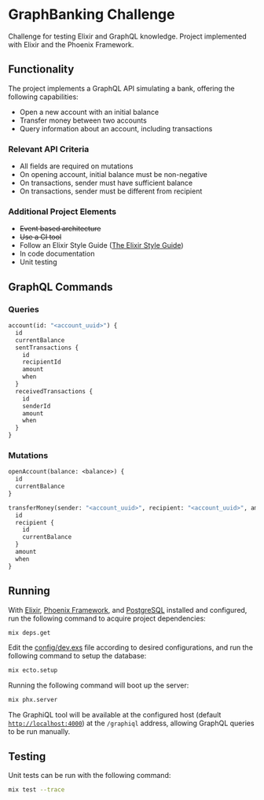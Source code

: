 # GraphBanking Challenge

Challenge for testing Elixir and GraphQL knowledge.
Project implemented with Elixir and the Phoenix Framework.

## Functionality

The project implements a GraphQL API simulating a bank, offering the following capabilities:

- Open a new account with an initial balance
- Transfer money between two accounts
- Query information about an account, including transactions

### Relevant API Criteria

- All fields are required on mutations
- On opening account, initial balance must be non-negative
- On transactions, sender must have sufficient balance
- On transactions, sender must be different from recipient

### Additional Project Elements

- ~~Event based architecture~~
- ~~Use a CI tool~~
- Follow an Elixir Style Guide ([The Elixir Style Guide](https://github.com/christopheradams/elixir_style_guide)) 
- In code documentation
- Unit testing

## GraphQL Commands

### Queries

```graphql
account(id: "<account_uuid>") {
  id
  currentBalance
  sentTransactions {
    id
    recipientId
    amount
    when
  }
  receivedTransactions {
    id
    senderId
    amount
    when
  }
}
```

### Mutations

```graphql
openAccount(balance: <balance>) {
  id
  currentBalance
}
```
```graphql
transferMoney(sender: "<account_uuid>", recipient: "<account_uuid>", amount: <amount>) {
  id
  recipient {
    id
    currentBalance
  }
  amount
  when
}
```

## Running

With [Elixir](https://elixir-lang.org/), [Phoenix Framework](https://www.phoenixframework.org/), and [PostgreSQL](https://www.postgresql.org/)
installed and configured, run the following command to acquire project dependencies:

```sh
mix deps.get
```

Edit the [config/dev.exs](./config/dev.exs) file according to desired configurations, and run the following command to setup the database:

```sh
mix ecto.setup
```

Running the following command will boot up the server:

```sh
mix phx.server
```

The GraphiQL tool will be available at the configured host (default [`http://localhost:4000`](http://localhost:4000)) at the `/graphiql` address,
allowing GraphQL queries to be run manually.

## Testing

Unit tests can be run with the following command:

```sh
mix test --trace
```
